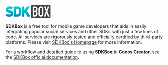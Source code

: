 ![sdkbox](sdkbox/logo.png)

__SDKBox__ is a free tool for mobile game developers that aids in easily integrating popular social services and other SDKs with just a few lines of code. All services are rigorously tested and officially certified by third-party platforms. Please visit [SDKBox's Homepage](//www.sdkbox.com/) for more information.

For a workflow and detailed guide to using __SDKBox__ in __Cocos Creator__, see the [SDKBox official documentation](//docs.sdkbox.com/en/qa/integration-admob-to-creator/).

